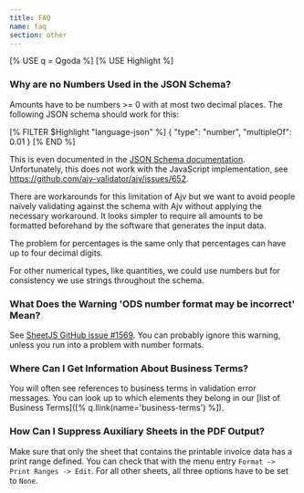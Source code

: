 ```yaml
---
title: FAQ 
name: faq 
section: other
---
```

<!--qgoda-no-xgettext-->
[% USE q = Qgoda %]
[% USE Highlight %]
<!--/qgoda-no-xgettext-->

### Why are no Numbers Used in the JSON Schema?

Amounts have to be numbers >= 0 with at most two decimal places. The following
JSON schema should work for this:

<!--qgoda-no-xgettext-->
[% FILTER $Highlight "language-json" %]
{
	"type": "number",
	"multipleOf": 0.01
}
[% END %]
<!--/qgoda-no-xgettext-->

This is even documented in the [JSON Schema
documentation](https://json-schema.org/understanding-json-schema/reference/numeric#multiples).
Unfortunately, this does not work with the JavaScript implementation, see
https://github.com/ajv-validator/ajv/issues/652.

There are workarounds for this limitation of Ajv but we want to avoid people
naïvely validating against the schema with Ajv without applying the necessary
workaround. It looks simpler to require all amounts to be formatted
beforehand by the software that generates the input data.

The problem for percentages is the same only that percentages can have up
to four decimal digits.

For other numerical types, like quantities, we could use numbers but for
consistency we use strings throughout the schema.

### What Does the Warning 'ODS number format may be incorrect' Mean?

See [SheetJS GitHub issue #1569](https://github.com/SheetJS/sheetjs/issues/1569).
You can probably ignore this warning, unless you run into a problem with
number formats.

### Where Can I Get Information About Business Terms?

You will often see references to business terms in validation error messages.
You can look up to which elements they belong in our
[list of Business Terms]([% q.llink(name='business-terms') %]).

### How Can I Suppress Auxiliary Sheets in the PDF Output?

Make sure that only the sheet that contains the printable invoice data has
a print range defined. You can check that with the menu entry
`Format -> Print Ranges -> Edit`. For all other sheets, all three options
have to be set to `None`.
